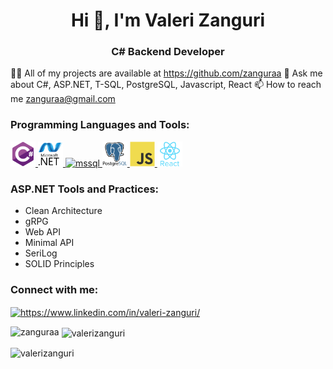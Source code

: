 <h1 align="center">Hi 👋, I'm Valeri Zanguri</h1>
<h3 align="center">C# Backend Developer</h3>

👨‍💻 All of my projects are available at https://github.com/zanguraa
💬 Ask me about C#, ASP.NET, T-SQL, PostgreSQL, Javascript, React
📫 How to reach me zanguraa@gmail.com

<h3 align="left">Programming Languages and Tools:</h3>
<p align="left">
  <a href="https://docs.microsoft.com/en-us/dotnet/csharp/" target="_blank" rel="noreferrer">
    <img src="https://raw.githubusercontent.com/devicons/devicon/master/icons/csharp/csharp-original.svg" alt="csharp" width="40" height="40"/>
  </a>
  <a href="https://dotnet.microsoft.com/" target="_blank" rel="noreferrer">
    <img src="https://raw.githubusercontent.com/devicons/devicon/master/icons/dot-net/dot-net-original-wordmark.svg" alt="dotnet" width="40" height="40"/>
  </a>
  <a href="https://www.microsoft.com/en-us/sql-server" target="_blank" rel="noreferrer">
    <img src="https://www.svgrepo.com/show/303229/microsoft-sql-server-logo.svg" alt="mssql" width="40" height="40"/>
  </a>
  <a href="https://www.postgresql.org" target="_blank" rel="noreferrer">
    <img src="https://raw.githubusercontent.com/devicons/devicon/master/icons/postgresql/postgresql-original-wordmark.svg" alt="postgresql" width="40" height="40"/>
  </a>
  <a href="https://developer.mozilla.org/en-US/docs/Web/JavaScript" target="_blank" rel="noreferrer">
    <img src="https://raw.githubusercontent.com/devicons/devicon/master/icons/javascript/javascript-original.svg" alt="javascript" width="40" height="40"/>
  </a>
  <a href="https://reactjs.org/" target="_blank" rel="noreferrer">
    <img src="https://raw.githubusercontent.com/devicons/devicon/master/icons/react/react-original-wordmark.svg" alt="react" width="40" height="40"/>
  </a>
</p>
<h3 align="left">ASP.NET Tools and Practices:</h3>
<ul>
  <li>Clean Architecture</li>
  <li>gRPG</li>
  <li>Web API</li>
  <li>Minimal API</li>
  <li>SeriLog</li>
  <li>SOLID Principles</li>
</ul>
<h3 align="left">Connect with me:</h3>
<p align="left">
  <a href="https://www.linkedin.com/in/valeri-zanguri/" target="blank">
    <img align="center" src="https://raw.githubusercontent.com/rahuldkjain/github-profile-readme-generator/master/src/images/icons/Social/linked-in-alt.svg" alt="https://www.linkedin.com/in/valeri-zanguri/" height="30" width="40" />
  </a>
</p>
<p>
  <img align="left" src="https://github-readme-stats.vercel.app/api/top-langs?username=zanguraa&show_icons=true&locale=en&layout=compact" alt="zanguraa" />
</p>
<p>
  &nbsp;<img align="center" src="https://github-readme-stats.vercel.app/api?username=zanguraa&show_icons=true&locale=en" alt="valerizanguri" />
</p>
<p>
  <img align="center" src="https://github-readme-streak-stats.herokuapp.com/?user=zanguraa&" alt="valerizanguri" />
</p>
